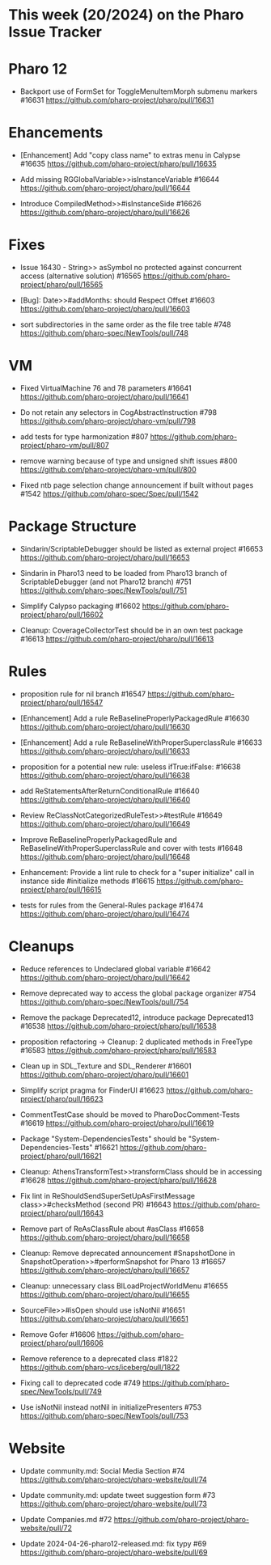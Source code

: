 # This week (20/2024) on the Pharo Issue Tracker

# Pharo 12

- Backport use of FormSet for ToggleMenuItemMorph submenu markers #16631
	https://github.com/pharo-project/pharo/pull/16631

# Ehancements

- [Enhancement] Add "copy class name" to extras menu in Calypse #16635
	https://github.com/pharo-project/pharo/pull/16635
	
- Add missing RGGlobalVariable>>isInstanceVariable #16644
	https://github.com/pharo-project/pharo/pull/16644
	
- Introduce CompiledMethod>>#isInstanceSide #16626
	https://github.com/pharo-project/pharo/pull/16626

# Fixes

- Issue 16430 - String>> asSymbol no protected against concurrent access (alternative solution) #16565
	https://github.com/pharo-project/pharo/pull/16565

- [Bug]: Date>>#addMonths: should Respect Offset #16603
	https://github.com/pharo-project/pharo/pull/16603
	
- sort subdirectories in the same order as the file tree table #748
	https://github.com/pharo-spec/NewTools/pull/748


# VM

- Fixed VirtualMachine 76 and 78 parameters #16641
	https://github.com/pharo-project/pharo/pull/16641
	
- Do not retain any selectors in CogAbstractInstruction #798
	https://github.com/pharo-project/pharo-vm/pull/798
	
- add tests for type harmonization #807
	https://github.com/pharo-project/pharo-vm/pull/807
	
- remove warning because of type and unsigned shift issues #800
	https://github.com/pharo-project/pharo-vm/pull/800
	
- Fixed ntb page selection change announcement if built without pages #1542
	https://github.com/pharo-spec/Spec/pull/1542

# Package Structure

- Sindarin/ScriptableDebugger should be listed as external project #16653
	https://github.com/pharo-project/pharo/pull/16653
	
- Sindarin in Pharo13 need to be loaded from Pharo13 branch of ScriptableDebugger (and not Pharo12 branch) #751
	https://github.com/pharo-spec/NewTools/pull/751
	
- Simplify Calypso packaging #16602
	https://github.com/pharo-project/pharo/pull/16602

- Cleanup: CoverageCollectorTest should be in an own test package #16613
	https://github.com/pharo-project/pharo/pull/16613

# Rules

- proposition rule for nil branch #16547
	https://github.com/pharo-project/pharo/pull/16547

- [Enhancement] Add a rule ReBaselineProperlyPackagedRule #16630
	https://github.com/pharo-project/pharo/pull/16630

- [Enhancement] Add a rule ReBaselineWithProperSuperclassRule #16633
	https://github.com/pharo-project/pharo/pull/16633

- proposition for a potential new rule: useless ifTrue:ifFalse: #16638
	https://github.com/pharo-project/pharo/pull/16638

- add ReStatementsAfterReturnConditionalRule #16640
	https://github.com/pharo-project/pharo/pull/16640

- Review ReClassNotCategorizedRuleTest>>#testRule #16649
	https://github.com/pharo-project/pharo/pull/16649
	
- Improve ReBaselineProperlyPackagedRule and ReBaselineWithProperSuperclassRule and cover with tests #16648
	https://github.com/pharo-project/pharo/pull/16648
	
- Enhancement: Provide a lint rule to check for a "super initialize" call in instance side #initialize methods #16615
	https://github.com/pharo-project/pharo/pull/16615

- tests for rules from the General-Rules package #16474
	https://github.com/pharo-project/pharo/pull/16474

# Cleanups

- Reduce references to Undeclared global variable #16642
	https://github.com/pharo-project/pharo/pull/16642

- Remove deprecated way to access the global package organizer #754
	https://github.com/pharo-spec/NewTools/pull/754

- Remove the package Deprecated12, introduce package Deprecated13 #16538
	https://github.com/pharo-project/pharo/pull/16538

- proposition refactoring -> Cleanup: 2 duplicated methods in FreeType #16583
	https://github.com/pharo-project/pharo/pull/16583

- Clean up in SDL_Texture and SDL_Renderer #16601
	https://github.com/pharo-project/pharo/pull/16601

- Simplify script pragma for FinderUI #16623
	https://github.com/pharo-project/pharo/pull/16623

- CommentTestCase should be moved to PharoDocComment-Tests #16619
	https://github.com/pharo-project/pharo/pull/16619

- Package "System-DependenciesTests" should be "System-Dependencies-Tests" #16621
	https://github.com/pharo-project/pharo/pull/16621
	
- Cleanup: AthensTransformTest>>transformClass should be in accessing #16628
	https://github.com/pharo-project/pharo/pull/16628

- Fix lint in ReShouldSendSuperSetUpAsFirstMessage class>>#checksMethod (second PR) #16643
	https://github.com/pharo-project/pharo/pull/16643

- Remove part of ReAsClassRule about #asClass #16658
	https://github.com/pharo-project/pharo/pull/16658
	
- Cleanup: Remove deprecated announcement #SnapshotDone in SnapshotOperation>>#performSnapshot for Pharo 13 #16657
	https://github.com/pharo-project/pharo/pull/16657
	
- Cleanup: unnecessary class BlLoadProjectWorldMenu #16655
	https://github.com/pharo-project/pharo/pull/16655
	
- SourceFile>>#isOpen should use isNotNil #16651
	https://github.com/pharo-project/pharo/pull/16651
	
- Remove Gofer #16606
	https://github.com/pharo-project/pharo/pull/16606
	
- Remove reference to a deprecated class #1822
	https://github.com/pharo-vcs/iceberg/pull/1822
	
- Fixing call to deprecated code #749
	https://github.com/pharo-spec/NewTools/pull/749
	
- Use isNotNil instead notNil in initializePresenters #753
	https://github.com/pharo-spec/NewTools/pull/753
	
	
# Website

- Update community.md: Social Media Section #74
	https://github.com/pharo-project/pharo-website/pull/74
	
- Update community.md: update tweet suggestion form #73
	https://github.com/pharo-project/pharo-website/pull/73
	
- Update Companies.md #72
	https://github.com/pharo-project/pharo-website/pull/72
	
- Update 2024-04-26-pharo12-released.md: fix typy #69
	https://github.com/pharo-project/pharo-website/pull/69